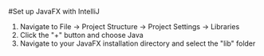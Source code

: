 #Set up JavaFX with IntelliJ

1. Navigate to File -> Project Structure -> Project Settings -> Libraries
2. Click the "+" button and choose Java
3. Navigate to your JavaFX installation directory and select the "lib" folder